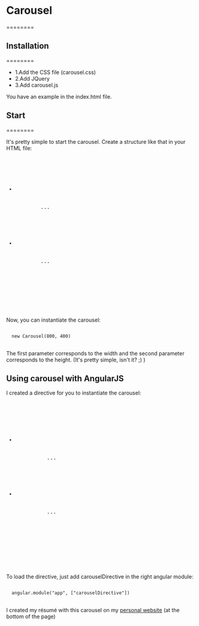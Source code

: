 <h1>Carousel</h1>
========

<h2>Installation</h2>
========

<ul>
  <li>1.Add the CSS file (carousel.css)</li>
  <li>2.Add JQuery</li>
  <li>3.Add carousel.js</li>
</ul>
You have an example in the index.html file.

<h2>Start</h2>
========

It's pretty simple to start the carousel. Create a structure like that in your HTML file:

<pre>
<div id="carousel-wrapper">
  <ul>
    <li>
      <div class="content">
        ...
      </div>
    </li>
    <li>
      <div class="content">
        ...
      </div>
    </li>
  </ul>
</div>
</pre>

Now, you can instantiate the carousel:
<pre>
<code>
  new Carousel(800, 400)
</code>
</pre>

The first parameter corresponds to the width and the second parameter corresponds to the height. (It's pretty simple, isn't it? ;) )

<h2>Using carousel with AngularJS</h2>

I created a directive for you to instantiate the carousel:
<pre>
  <div id="carousel-wrapper" ng-carousel="{'width':'100%','height':'500px'}">
    <ul>
      <li>
        <div class="content">
          ...
        </div>
      </li>
      <li>
        <div class="content">
          ...
        </div>
      </li>
    </ul>
  </div>
</pre>

To load the directive, just add carouselDirective in the right angular module:
<pre>
<code>
  angular.module("app", ["carouselDirective"])
</code>
</pre>

I created my résumé with this carousel on my <a href="http://www.remi-michel.fr" target="_blank">personal website</a> (at the bottom of the page)
